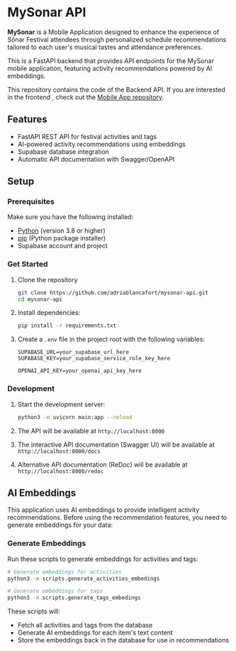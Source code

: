 # MySonar API

**MySonar** is a Mobile Application designed to enhance the experience of Sónar Festival attendees through personalized schedule recommendations tailored to each user's musical tastes and attendance preferences.

This is a FastAPI backend that provides API endpoints for the MySonar mobile application, featuring activity recommendations powered by AI embeddings.

This repository contains the code of the Backend API. If you are interested in the frontend , check out the [Mobile App repository](https://github.com/adriablancafort/mysonar-app).

## Features

- FastAPI REST API for festival activities and tags
- AI-powered activity recommendations using embeddings
- Supabase database integration
- Automatic API documentation with Swagger/OpenAPI

## Setup

### Prerequisites

Make sure you have the following installed:

- [Python](https://www.python.org/) (version 3.8 or higher)
- [pip](https://pip.pypa.io/) (Python package installer)
- Supabase account and project

### Get Started

1. Clone the repository

   ```bash
   git clone https://github.com/adriablancafort/mysonar-api.git
   cd mysonar-api
   ```

2. Install dependencies:
   ```bash
   pip install -r requirements.txt
   ```

3. Create a `.env` file in the project root with the following variables:
   ```
   SUPABASE_URL=your_supabase_url_here
   SUPABASE_KEY=your_supabase_service_role_key_here
   
   OPENAI_API_KEY=your_openai_api_key_here
   ```

### Development

1. Start the development server:
   ```bash
   python3 -m uvicorn main:app --reload
   ```

2. The API will be available at `http://localhost:8000`

3. The interactive API documentation (Swagger UI) will be available at `http://localhost:8000/docs`

4. Alternative API documentation (ReDoc) will be available at `http://localhost:8000/redoc`

## AI Embeddings

This application uses AI embeddings to provide intelligent activity recommendations. Before using the recommendation features, you need to generate embeddings for your data:

### Generate Embeddings

Run these scripts to generate embeddings for activities and tags:

```bash
# Generate embeddings for activities
python3 -m scripts.generate_activities_embedings

# Generate embeddings for tags
python3 -m scripts.generate_tags_embedings
```

These scripts will:
- Fetch all activities and tags from the database
- Generate AI embeddings for each item's text content
- Store the embeddings back in the database for use in recommendations
